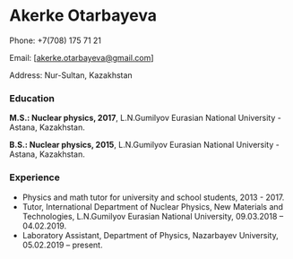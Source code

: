 # Akerke Otarbayeva

Phone: +7(708) 175 71 21 

Email: [akerke.otarbayeva@gmail.com]

Address: Nur-Sultan, Kazakhstan

### Education 
**M.S.:  Nuclear physics, 2017**, 
L.N.Gumilyov Eurasian National University - Astana, Kazakhstan. 

**B.S.:  Nuclear physics, 2015**,
L.N.Gumilyov Eurasian National University - Astana, Kazakhstan. 

### Experience
- Physics and math tutor for university and school students, 2013 - 2017. 
- Tutor, International Department of Nuclear Physics, New Materials and Technologies, L.N.Gumilyov Eurasian National University, 09.03.2018 – 04.02.2019. 
- Laboratory Assistant, Department of Physics, Nazarbayev University, 05.02.2019 – present. 
